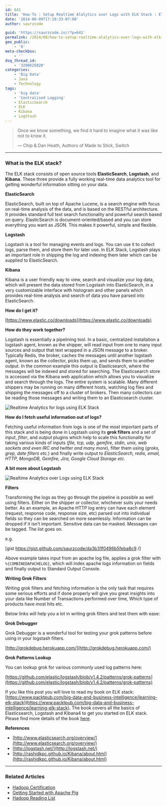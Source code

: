 ```yaml
---
id: 641
title: 'How-To : Setup Realtime Alalytics over Logs with ELK Stack : Elasticsearch, Logstash, Kibana?'
date: '2014-08-09T17:10:33-07:00'
author: saurzcode

guid: 'https://saurzcode.in//?p=641'
permalink: /2014/08/how-to-setup-realtime-alalytics-over-logs-with-elk-stack/
geo_public:
    - '0'
meta-checkbox:
    - ''
dsq_thread_id:
    - '3280625820'
categories:
    - 'Big Data'
    - Java
    - Technology
tags:
    - 'big data'
    - 'Centralised Logging'
    - ElasticSearch
    - ELK
    - Kibana
    - LogStash
---
```


> Once we know something, we find it hard to imagine what it was like not to know it.
>
> — Chip & Dan Heath, Authors of Made to Stick, Switch

---

### What is the ELK stack?

The ELK stack consists of open source tools **ElasticSearch**, **Logstash**, and **Kibana**. These three provide a fully working real-time data analytics tool for getting wonderful information sitting on your data.
<!--more-->
**ElasticSearch**

ElasticSearch, built on top of Apache Lucene, is a search engine with focus on real-time analysis of the data, and is based on the RESTful architecture. It provides standard full text search functionality and powerful search based on query. ElasticSearch is document-oriented/based and you can store everything you want as JSON. This makes it powerful, simple and flexible.

**Logstash**

Logstash is a tool for managing events and logs. You can use it to collect logs, parse them, and store them for later use. In ELK Stack, Logstash plays an important role in shipping the log and indexing them later which can be supplied to ElasticSearch.

**Kibana**

Kibana is a user friendly way to view, search and visualize your log data, which will present the data stored from Logstash into ElasticSearch, in a very customizable interface with histogram and other panels which provides real-time analysis and search of data you have parsed into ElasticSearch.

**How do I get it?**

[https://www.elastic.co/downloads](https://www.elastic.co/downloads)

**How do they work together?**

Logstash is essentially a pipelining tool. In a basic, centralized installation a logstash agent, known as the shipper, will read input from one to many input sources and output that text wrapped in a JSON message to a broker. Typically Redis, the broker, caches the messages until another logstash agent, known as the collector, picks them up, and sends them to another output. In the common example this output is Elasticsearch, where the messages will be indexed and stored for searching. The Elasticsearch store is accessed via the Kibana web application which allows you to visualize and search through the logs. The entire system is scalable. Many different shippers may be running on many different hosts, watching log files and shipping the messages off to a cluster of brokers. Then many collectors can be reading those messages and writing them to an Elasticsearch cluster.

![Realtime Analytics for logs using ELK Stack]({{site.baseurl}}/assets/uploads/2014/08/logstash1-e1407584364173.png)

**How do I fetch useful information out of logs?**

Fetching useful information from logs is one of the most important parts of this stack and is being done in Logstash using its **grok filters** and a set of *input*, *filter*, and *output* plugins which help to scale this functionality for taking various kinds of inputs (*file, tcp, udp, gemfire, stdin, unix, web sockets and even IRC and twitter and many more*), filter them using (*groks, grep, date filters etc.*) and finally write output to *ElasticSearch, redis, email, HTTP, MongoDB, Gemfire, Jira, Google Cloud Storage etc.*

**A bit more about Logstash**

![Realtime Analytics over Logs using ELK Stack]({{site.baseurl}}/assets/uploads/2014/08/grok-300x168.png)

**Filters**

Transforming the logs as they go through the pipeline is possible as well using filters. Either on the shipper or collector, whichever suits your needs better. As an example, an Apache HTTP log entry can have each element (request, response code, response size, etc) parsed out into individual fields so they can be searched on more seamlessly. Information can be dropped if it isn't important. Sensitive data can be masked. Messages can be tagged. The list goes on.

e.g.

[gist https://gist.github.com/saurzcode/da3b31f0496b5feba8c9 /]

Above example takes input from an apache log file, applies a grok filter with `%{COMBINEDAPACHELOG}`, which will index apache logs information on fields and finally output to Standard Output Console.

**Writing Grok Filters**

Writing grok filters and fetching information is the only task that requires some serious efforts and if done properly will give you great insights into your data like Number of Transactions performed over time, Which type of products have most hits etc.

Below links will help you a lot in writing grok filters and test them with ease:

**Grok Debugger**

Grok Debugger is a wonderful tool for testing your grok patterns before using in your logstash filters.

[http://grokdebug.herokuapp.com/](http://grokdebug.herokuapp.com/)

**Grok Patterns Lookup**

You can lookup grok for various commonly used log patterns here:

[https://github.com/elastic/logstash/blob/v1.4.2/patterns/grok-patterns](https://github.com/elastic/logstash/blob/v1.4.2/patterns/grok-patterns)

If you like this post you will love to read my book on ELK stack: [https://www.packtpub.com/big-data-and-business-intelligence/learning-elk-stack](https://www.packtpub.com/big-data-and-business-intelligence/learning-elk-stack). The book covers all the basics of Elasticsearch, Logstash and Kibana4 to get you started on ELK stack. Please find more details of the book [here](https://saurzcode.in//2015/12/book-on-elk-stack-learning-elk-stack/).

**References**

- [http://www.elasticsearch.org/overview/](http://www.elasticsearch.org/overview/)
- [http://logstash.net/](http://logstash.net/)
- [http://rashidkpc.github.io/Kibana/about.html](http://rashidkpc.github.io/Kibana/about.html)

---

### Related Articles

- [Hadoop Certification](https://saurzcode.in//2014/05/31/hadoop-certifications/)
- [Getting Started with Apache Pig](https://saurzcode.in//2014/06/28/getting-started-with-pig/)
- [Hadoop Reading List](https://saurzcode.in//2014/06/01/reading-list-hadoop/)